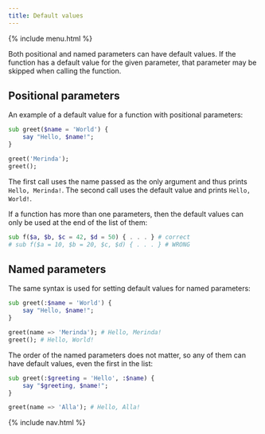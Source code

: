 ```yaml
---
title: Default values
---
```


{% include menu.html %}

Both positional and named parameters can have default values. If the function has a default value for the given parameter, that parameter may be skipped when calling the function.

## Positional parameters

An example of a default value for a function with positional parameters:

```raku
sub greet($name = 'World') {
    say "Hello, $name!";
}

greet('Merinda');
greet();
```

The first call uses the name passed as the only argument and thus prints `Hello, Merinda!`. The second call uses the default value and prints `Hello, World!`.

If a function has more than one parameters, then the default values can only be used at the end of the list of them:

```raku
sub f($a, $b, $c = 42, $d = 50) { . . . } # correct
# sub f($a = 10, $b = 20, $c, $d) { . . . } # WRONG
```

## Named parameters

The same syntax is used for setting default values for named parameters:

```raku
sub greet(:$name = 'World') {
    say "Hello, $name!";
}

greet(name => 'Merinda'); # Hello, Merinda!
greet(); # Hello, World!
```

The order of the named parameters does not matter, so any of them can have default values, even the first in the list:

```raku
sub greet(:$greeting = 'Hello', :$name) {
    say "$greeting, $name!";
}

greet(name => 'Alla'); # Hello, Alla!
```

{% include nav.html %}
